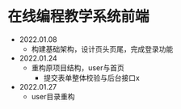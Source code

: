 # 在线编程教学系统前端

- 2022.01.08
  - 构建基础架构，设计页头页尾，完成登录功能
- 2022.01.24
  - 重构原项目结构，user与首页
    - 提交表单整体校验与后台接口x 
- 2022.01.27
  - user目录重构